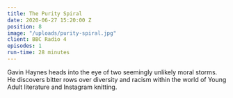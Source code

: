 ```yaml
---
title: The Purity Spiral
date: 2020-06-27 15:20:00 Z
position: 8
image: "/uploads/purity-spiral.jpg"
client: BBC Radio 4
episodes: 1
run-time: 28 minutes
---
```


Gavin Haynes heads into the eye of two seemingly unlikely moral storms. He discovers bitter rows over diversity and racism within the world of Young Adult literature and Instagram knitting.
